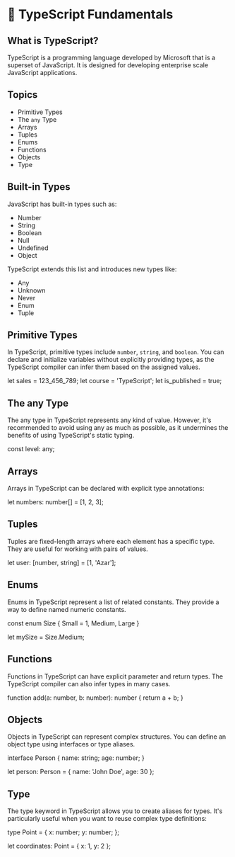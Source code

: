 # 🚀 TypeScript Fundamentals

## What is TypeScript?

TypeScript is a programming language developed by Microsoft that is a superset of JavaScript. 
It is designed for developing enterprise scale JavaScript applications.

## Topics

- Primitive Types
- The `any` Type
- Arrays
- Tuples
- Enums
- Functions
- Objects
- Type 

## Built-in Types

JavaScript has built-in types such as:

- Number
- String
- Boolean
- Null
- Undefined
- Object

TypeScript extends this list and introduces new types like:

- Any
- Unknown
- Never
- Enum
- Tuple

## Primitive Types

In TypeScript, primitive types include `number`, `string`, and `boolean`. You can declare and initialize variables without explicitly providing types,
as the TypeScript compiler can infer them based on the assigned values.

let sales = 123_456_789;
let course = 'TypeScript';
let is_published = true;

## The any Type

The any type in TypeScript represents any kind of value.
However, it's recommended to avoid using any as much as possible, 
as it undermines the benefits of using TypeScript's static typing.

const level: any;

## Arrays

Arrays in TypeScript can be declared with explicit type annotations:

let numbers: number[] = [1, 2, 3];

## Tuples

Tuples are fixed-length arrays where each element has a specific type. 
They are useful for working with pairs of values.

let user: [number, string] = [1, 'Azar'];

## Enums

Enums in TypeScript represent a list of related constants. 
They provide a way to define named numeric constants.

const enum Size {
  Small = 1,
  Medium,
  Large
}

let mySize = Size.Medium;

## Functions

Functions in TypeScript can have explicit parameter and return types. 
The TypeScript compiler can also infer types in many cases.

function add(a: number, b: number): number {
  return a + b;
}

## Objects 

Objects in TypeScript can represent complex structures. 
You can define an object type using interfaces or type aliases.

interface Person {
  name: string;
  age: number;
}

let person: Person = {
  name: 'John Doe',
  age: 30
};

## Type

The type keyword in TypeScript allows you to create aliases for types. 
It's particularly useful when you want to reuse complex type definitions:

type Point = {
  x: number;
  y: number;
};

let coordinates: Point = { x: 1, y: 2 };
